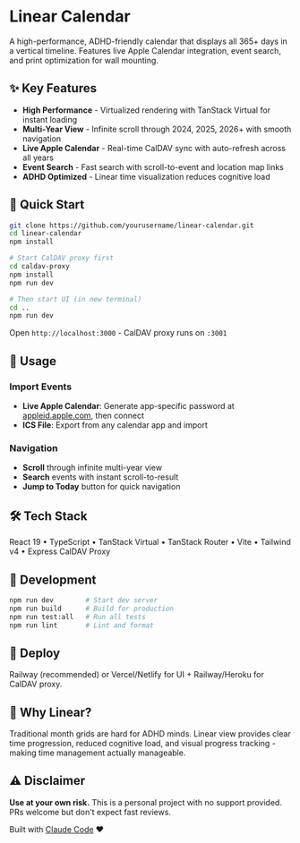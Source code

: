 # Linear Calendar

A high-performance, ADHD-friendly calendar that displays all 365+ days in a vertical timeline. Features live Apple Calendar integration, event search, and print optimization for wall mounting.

## ✨ Key Features

- **High Performance** - Virtualized rendering with TanStack Virtual for instant loading
- **Multi-Year View** - Infinite scroll through 2024, 2025, 2026+ with smooth navigation
- **Live Apple Calendar** - Real-time CalDAV sync with auto-refresh across all years
- **Event Search** - Fast search with scroll-to-event and location map links
- **ADHD Optimized** - Linear time visualization reduces cognitive load

## 🚀 Quick Start

```bash
git clone https://github.com/yourusername/linear-calendar.git
cd linear-calendar
npm install

# Start CalDAV proxy first
cd caldav-proxy
npm install
npm run dev

# Then start UI (in new terminal)
cd ..
npm run dev
```

Open `http://localhost:3000` - CalDAV proxy runs on `:3001`

## 📖 Usage

### Import Events
- **Live Apple Calendar**: Generate app-specific password at [appleid.apple.com](https://appleid.apple.com), then connect
- **ICS File**: Export from any calendar app and import

### Navigation  
- **Scroll** through infinite multi-year view
- **Search** events with instant scroll-to-result
- **Jump to Today** button for quick navigation

## 🛠️ Tech Stack

React 19 • TypeScript • TanStack Virtual • TanStack Router • Vite • Tailwind v4 • Express CalDAV Proxy

## 🚀 Development

```bash
npm run dev        # Start dev server
npm run build      # Build for production  
npm run test:all   # Run all tests
npm run lint       # Lint and format
```

## 🚂 Deploy

Railway (recommended) or Vercel/Netlify for UI + Railway/Heroku for CalDAV proxy.

## 🎯 Why Linear?

Traditional month grids are hard for ADHD minds. Linear view provides clear time progression, reduced cognitive load, and visual progress tracking - making time management actually manageable.

## ⚠️ Disclaimer

**Use at your own risk.** This is a personal project with no support provided. PRs welcome but don't expect fast reviews.

Built with [Claude Code](https://claude.ai/code) ❤️

